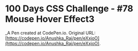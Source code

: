 # 100 Days CSS Challenge - #78 Mouse Hover Effect3
 _A Pen created at CodePen.io. Original URL: [https://codepen.io/Anushka_Raj/pen/eXxjoO](https://codepen.io/Anushka_Raj/pen/eXxjoO).

 